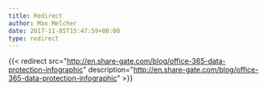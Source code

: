 ```yaml
---
title: Redirect
author: Max Melcher
date: 2017-11-05T15:47:59+00:00
type: redirect
---
```

{{< redirect src="http://en.share-gate.com/blog/office-365-data-protection-infographic" description="http://en.share-gate.com/blog/office-365-data-protection-infographic" >}}
